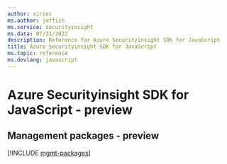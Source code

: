 ```yaml
---
author: xirzec
ms.author: jeffish
ms.service: securityinsight
ms.data: 07/21/2022
description: Reference for Azure Securityinsight SDK for JavaScript
title: Azure Securityinsight SDK for JavaScript
ms.topic: reference
ms.devlang: javascript
---
```

# Azure Securityinsight SDK for JavaScript - preview

## Management packages - preview
[!INCLUDE [mgmt-packages](securityinsight-mgmt-index.md)]